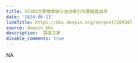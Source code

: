 ```yaml
---
title: V23B3文管搜索缺少自动索引内置磁盘选项
date: '2024-06-13'
linkTitle: https://bbs.deepin.org/en/post/269387
source: deepin_bbs
description:  深度之家 
disable_comments: true
---
```

NA
